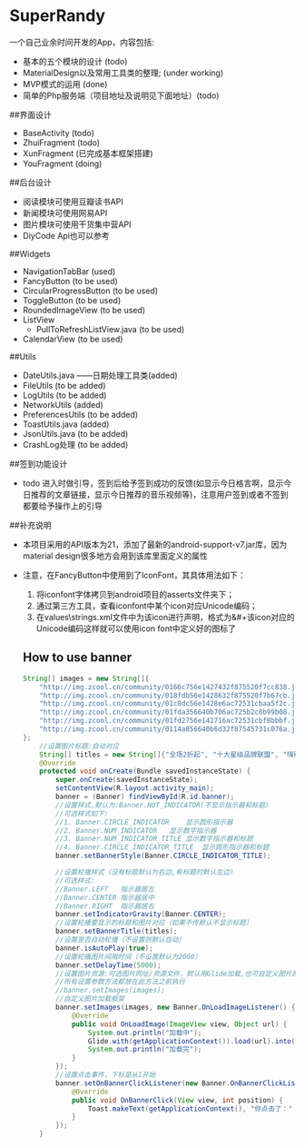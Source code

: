 # SuperRandy
一个自己业余时间开发的App，内容包括:

- 基本的五个模块的设计 (todo)
- MaterialDesign以及常用工具类的整理; (under working)
- MVP模式的运用 (done)
- 简单的Php服务端（项目地址及说明见下面地址）(todo)

##界面设计
- BaseActivity (todo)
- ZhuiFragment (todo)
- XunFragment (已完成基本框架搭建)
- YouFragment (doing)

##后台设计
- 阅读模块可使用豆瓣读书API
- 新闻模块可使用网易API
- 图片模块可使用干货集中营API
- DiyCode Api也可以参考

##Widgets

- NavigationTabBar (used)
- FancyButton (to be used)
- CircularProgressButton (to be used)
- ToggleButton (to be used)
- RoundedImageView (to be used)
- ListView
    - PullToRefreshListView.java (to be used)
- CalendarView (to be used)

##Utils

- DateUtils.java ——日期处理工具类(added)
- FileUtils (to be added)
- LogUtils (to be added)
- NetworkUtils (added)
- PreferencesUtils (to be added)
- ToastUtils.java (added)
- JsonUtils.java (to be added)
- CrashLog处理 (to be added)


##签到功能设计

- todo 进入时做引导，签到后给予签到成功的反馈(如显示今日格言啊，显示今日推荐的文章链接，显示今日推荐的音乐视频等)，注意用户签到或者不签到都要给予操作上的引导

##补充说明

- 本项目采用的API版本为21，添加了最新的android-support-v7.jar库，因为material design很多地方会用到该库里面定义的属性

- 注意，在FancyButton中使用到了IconFont，其具体用法如下：
    1. 将iconfont字体拷贝到android项目的asserts文件夹下；
    2. 通过第三方工具，查看iconfont中某个icon对应Unicode编码；
    3. 在values\strings.xml文件中为该icon进行声明，格式为<string name="icon_like">&#+该icon对应的Unicode编码这样就可以使用icon font中定义好的图标了

    ## How to use banner

    ```java
    String[] images = new String[]{
      	"http://img.zcool.cn/community/0166c756e1427432f875520f7cc838.jpg",
        "http://img.zcool.cn/community/018fdb56e1428632f875520f7b67cb.jpg",
        "http://img.zcool.cn/community/01c8dc56e1428e6ac72531cbaa5f2c.jpg",
        "http://img.zcool.cn/community/01fda356640b706ac725b2c8b99b08.jpg",
        "http://img.zcool.cn/community/01fd2756e142716ac72531cbf8bbbf.jpg",
        "http://img.zcool.cn/community/0114a856640b6d32f87545731c076a.jpg"
    };
        //设置图片标题:自动对应
        String[] titles = new String[]{"全场2折起", "十大星级品牌联盟", "嗨购5折不要停", "12趁现在", "嗨购5折不要停，12.12趁现在", "实打实大顶顶顶顶"};
        @Override
        protected void onCreate(Bundle savedInstanceState) {
            super.onCreate(savedInstanceState);
            setContentView(R.layout.activity_main);
            banner = (Banner) findViewById(R.id.banner);
            //设置样式,默认为:Banner.NOT_INDICATOR(不显示指示器和标题)
            //可选样式如下:
            //1. Banner.CIRCLE_INDICATOR	显示圆形指示器
            //2. Banner.NUM_INDICATOR	显示数字指示器
            //3. Banner.NUM_INDICATOR_TITLE	显示数字指示器和标题
            //4. Banner.CIRCLE_INDICATOR_TITLE	显示圆形指示器和标题
            banner.setBannerStyle(Banner.CIRCLE_INDICATOR_TITLE);

            //设置轮播样式（没有标题默认为右边,有标题时默认左边）
            //可选样式:
            //Banner.LEFT	指示器居左
            //Banner.CENTER	指示器居中
            //Banner.RIGHT	指示器居右
            banner.setIndicatorGravity(Banner.CENTER);
            //设置轮播要显示的标题和图片对应（如果不传默认不显示标题）
            banner.setBannerTitle(titles);
            //设置是否自动轮播（不设置则默认自动）
            banner.isAutoPlay(true);
            //设置轮播图片间隔时间（不设置默认为2000）
            banner.setDelayTime(5000);
            //设置图片资源:可选图片网址/资源文件，默认用Glide加载,也可自定义图片的加载框架
            //所有设置参数方法都放在此方法之前执行
            //banner.setImages(images);
            //自定义图片加载框架
            banner.setImages(images, new Banner.OnLoadImageListener() {
                @Override
                public void OnLoadImage(ImageView view, Object url) {
                    System.out.println("加载中");
                    Glide.with(getApplicationContext()).load(url).into(view);
                    System.out.println("加载完");
                }
            });
            //设置点击事件，下标是从1开始
            banner.setOnBannerClickListener(new Banner.OnBannerClickListener() {//设置点击事件
                @Override
                public void OnBannerClick(View view, int position) {
                    Toast.makeText(getApplicationContext(), "你点击了：" + position, 							Toast.LENGTH_LONG).show();
                }
            });
        }
    ```

    ​
